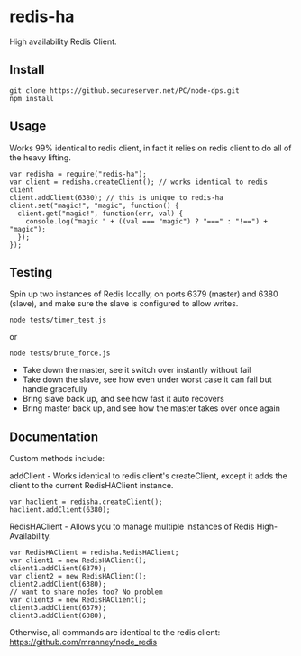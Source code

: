 # redis-ha

High availability Redis Client.


## Install

	git clone https://github.secureserver.net/PC/node-dps.git
	npm install


## Usage

Works 99% identical to redis client, in fact it relies on redis client to do all of the heavy lifting.

	var redisha = require("redis-ha");
	var client = redisha.createClient(); // works identical to redis client
	client.addClient(6380); // this is unique to redis-ha
	client.set("magic!", "magic", function() {
	  client.get("magic!", function(err, val) {
	    console.log("magic " + ((val === "magic") ? "===" : "!==") + "magic");
	  });
	});

## Testing

Spin up two instances of Redis locally, on ports 6379 (master) and 6380 (slave), and make sure the slave is configured to allow writes.

	node tests/timer_test.js
	
or

	node tests/brute_force.js

* Take down the master, see it switch over instantly without fail
* Take down the slave, see how even under worst case it can fail but handle gracefully
* Bring slave back up, and see how fast it auto recovers
* Bring master back up, and see how the master takes over once again


## Documentation

Custom methods include:

addClient - Works identical to redis client's createClient, except it adds the client to the current RedisHAClient instance.

	var haclient = redisha.createClient();
	haclient.addClient(6380);

RedisHAClient - Allows you to manage multiple instances of Redis High-Availability.
 
	var RedisHAClient = redisha.RedisHAClient;
	var client1 = new RedisHAClient();
	client1.addClient(6379);
	var client2 = new RedisHAClient();
	client2.addClient(6380);
	// want to share nodes too? No problem
	var client3 = new RedisHAClient();
	client3.addClient(6379);
	client3.addClient(6380);

Otherwise, all commands are identical to the redis client: https://github.com/mranney/node_redis
